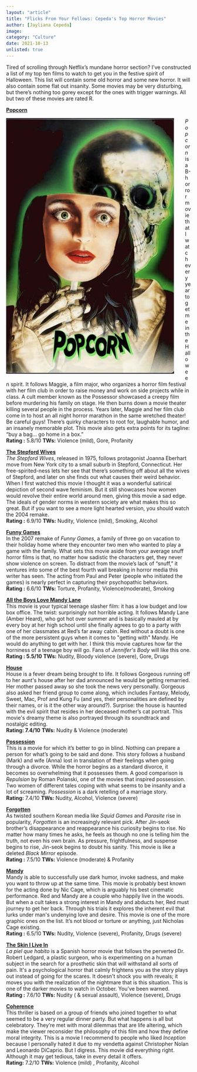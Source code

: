 ```yaml
---
layout: "article"
title: "Flicks From Your Fellows: Cepeda's Top Horror Movies"
author: [Jayliana Cepeda]
image: 
category: "Culture"
date: 2021-10-13
unlisted: true
---
```

Tired of scrolling through Netflix’s mundane horror section? I've constructed a list of my top ten films to watch to get you in the festive spirit of Halloween. This list will contain some old horror and some new horror. It will also contain some flat out insanity. Some movies may be very disturbing, but there’s nothing too gorey except for the ones with trigger warnings. All but two of these movies are rated R. 
 
[**Popcorn** ](https://letterboxd.com/film/popcorn/)  

<figure style="float:left; margin: 0 30px 10px 0; overflow:hidden">
  <img style="margin:0px;max-width:unset" src="/assets/images/Popcorn.png" alt="Popcorn">
</figure>

_Popcorn_ is a B-horror movie that I watch every year to get me in the Halloween spirit. It follows Maggie, a film major, who organizes a horror film festival with her film club in order to raise money and work on side projects while in class. A cult member known as the Possessor showcased a creepy film before murdering his family on stage. He then burns down a movie theater killing several people in the process. Years later, Maggie and her film club come in to host an all night horror marathon in the same wretched theater! Be careful guys! There’s quirky characters to root for, laughable humor, and an insanely memorable plot. This movie also gets extra points for its tagline: “buy a bag… go home in a box.”    
**Rating :**    5.8/10      **TWs:** Violence (mild), Gore, Profanity

[**The Stepford Wives**](https://letterboxd.com/film/the-stepford-wives/)  
_The Stepford Wives_, released in 1975, follows protagonist Joanna Eberhart move from New York city to a small suburb in Stepford, Connecticut. Her free-spirited-ness lets her see that there’s something off about all the wives of Stepford, and later on she finds out what causes their weird behavior. When I first watched this movie I thought it was a wonderful satirical depiction of second wave feminism. But it still showcases how women would revolve their entire world around men, giving this movie a sad edge. The ideals of gender norms in western society are what makes this so great. But if you want to see a more light hearted version, you should watch the 2004 remake.  
**Rating :** 6.9/10      **TWs:** Nudity, Violence (mild), Smoking, Alcohol 
  
[**Funny Games**](https://letterboxd.com/film/funny-games-2007/)  
In the 2007 remake of _Funny Games_, a family of three go on vacation to their holiday home where they encounter two men who wanted to play a game with the family. What sets this movie aside from your average snuff horror films is that, no matter how sadistic the characters get, they never show violence on screen. To distract from the movie’s lack of “snuff,” it ventures into some of the best fourth wall breaking in horror media this writer has seen. The acting from Paul and Peter (people who initiated the games) is nearly perfect in capturing their psychopathic behaviors.  
**Rating :** 6.6/10	**TWs:** Torture, Profanity, Violence(moderate), Smoking
 
[**All the Boys Love Mandy Lane**  ](https://letterboxd.com/film/all-the-boys-love-mandy-lane/)  
This movie is your typical teenage slasher film: it has a low budget and low box office. The twist: surprisingly not horrible acting. It follows Mandy Lane (Amber Heard), who got hot over summer and is basically mauled at by every boy at her high school until she finally agrees to go to a party with one of her classmates at Red’s far away cabin. Red without a doubt is one of the more persistent guys when it comes to "getting with" Mandy. He would do anything to get with her. I think this movie captures how far the horniness of a teenage boy will go. Fans of _Jennifer's Body_ will like this one.  
**Rating : 5.5/10**	**TWs:** Nudity, Bloody violence (severe), Gore, Drugs 

[**House**  ](https://letterboxd.com/film/house/)   
House is a fever dream being brought to life. It follows Gorgeous running off to her aunt's house after her dad announced he would be getting remarried. Her mother passed away so she took the news very personally. Gorgeous also asked her friend group to come along, which includes Fantasy, Melody, Sweet, Mac, Prof and Kung Fu (and yes, their personalities are defined by their names, or is it the other way around?). Surprise: the house is haunted with the evil spirit that resides in her deceased mother’s cat portrait. This movie's dreamy theme is also portrayed through its soundtrack and nostalgic editing.  
**Rating: 7.4/10**	**TWs:** Nudity & Violence (moderate) 

[**Possession**](https://letterboxd.com/film/possession/)  
This is a movie for which it’s better to go in blind. Nothing can prepare a person for what’s going to be said and done. This story follows a husband (Mark) and wife (Anna) lost in translation of their feelings when going through a divorce. While the horror begins as a standard divorce, it becomes so overwhelming that it possesses them. A good comparison is _Repulsion_ by Roman Polanski, one of the movies that inspired possession. Two women of different tales coping with what seems to be insanity and a lot of screaming. _Possession_ is a dark retelling of a marriage story.  
**Rating:** 7.4/10 **TWs:** Nudity, Alcohol, Violence (severe)

[**Forgotten**](https://letterboxd.com/film/forgotten-2017/)  
As twisted southern Korean media like _Squid Games_ and _Parasite_ rise in popularity, _Forgotten_ is an increasingly relevant pick. After Jin-seok brother’s disappearance and reappearance his curiosity begins to rise. No matter how many times he asks, he feels as though no one is telling him the truth, not even his own brain. As pressure, frightfulness, and suspense begins to rise, Jin-seok begins to doubt his sanity. This movie is like a deleted _Black Mirror_ episode.  
**Rating :** 7.5/10 **TWs:** Violence (moderate) & Profanity

[**Mandy**](https://letterboxd.com/film/mandy-2018/)  
Mandy is able to successfully use dark humor, invoke sadness, and make you want to throw up at the same time. This movie is probably best known for the acting done by Nic Cage, which is arguably his best cinematic performance. Red and Mandy are a couple who happily live in the woods. But when a cult takes a strong interest in Mandy and abducts her, Red must journey to get her back. Through his trials it explores the inherent evil that lurks under man's undenying love and desire. This movie is one of the more graphic ones on the list. It’s not blood or torture or anything, just Nicholas Cage existing.  
**Rating :** 6.5/10      **TWs:** Nudity, Violence (severe), Profanity, Drugs (severe) 
 
[**The Skin I Live In** ](https://letterboxd.com/film/the-skin-i-live-in/)  
_La piel que habito_ is a Spanish horror movie that follows the perverted Dr. Robert Ledgard, a plastic surgeon, who is experimenting on a human subject in the search for a prosthetic skin that will withstand all sorts of pain. It's a psychological horror that calmly frightens you as the story plays out instead of going for the scares. It doesn't shock you with reveals; it moves you with the realization of the nightmare that is this situation. This is one of the darker movies to watch in October. You’ve been warned.  
**Rating :** 7.6/10       **TWs:** Nudity ( & sexual assault), Violence (severe), Drugs 

[**Coherence**](https://letterboxd.com/film/coherence/)  
This thriller is based on a group of friends who joined together to what seemed to be a very regular dinner party. But what happens is all but celebratory. They’re met with moral dilemmas that are life altering, which make the viewer reconsider the philosophy of this film and how they define moral integrity. This is a movie I recommend to people who liked _Inception_ because I personally hated it due to my vendetta against Christopher Nolan and Leonardo DiCaprio. But I digress. This movie did everything right. Although it may get tedious, take in every detail it offers.  
**Rating:** 7.2/10    **TWs:** Violence (mild) , Profanity, Alcohol
